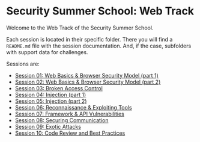 # Security Summer School: Web Track

Welcome to the Web Track of the Security Summer School.

Each session is located in their specific folder.
There you will find a `README.md` file with the session documentation.
And, if the case, subfolders with support data for challenges.

Sessions are:
  * [Session 01: Web Basics & Browser Security Model (part 1)](01-web-basics-part-1/README.md)
  * [Session 02: Web Basics & Browser Security Model (part 2)](02-web-basics-part-2/README.md)
  * [Session 03: Broken Access Control](03-broken-access-control/README.md)
  * [Session 04: Injection (part 1)](04-injection-part-1/README.md)
  * [Session 05: Injection (part 2)](05-injection-part-2/README.md)
  * [Session 06: Reconnaissance & Exploiting Tools](06-exploiting/README.md)
  * [Session 07: Framework & API Vulnerabilities](07-api/README.md)
  * [Session 08: Securing Communication](08-secure-communication/README.md)
  * [Session 09: Exotic Attacks](09-exotic/README.md)
  * [Session 10: Code Review and Best Practices](10-best-practices/README.md)
